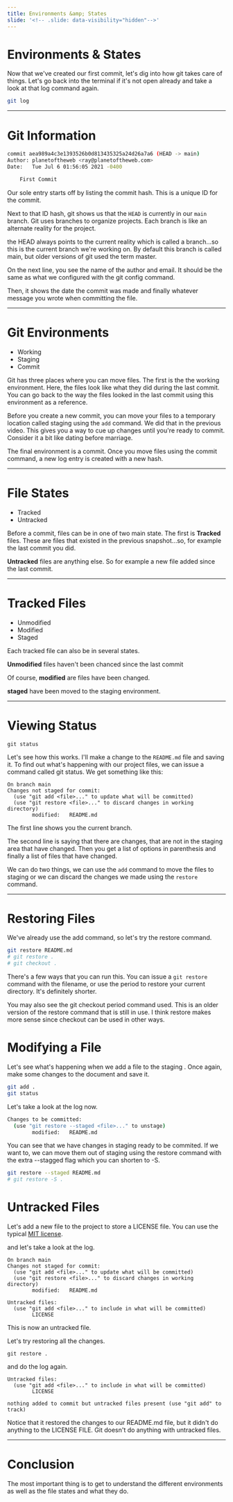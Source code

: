 ```yaml
---
title: Environments &amp; States
slide: '<!-- .slide: data-visibility="hidden"-->'
---
```


<!-- .slide: data-state="layout-title" class="bg-dark"-->

# Environments &amp; States

> >

Now that we've created our first commit, let's dig into how git takes care of things. Let's go back into the terminal if it's not open already and take a look at that log command again.

```sh
git log

```

---

# Git Information

> >

```sh
commit aea989a4c3e1393526b0d813435325a24d26a7a6 (HEAD -> main)
Author: planetoftheweb <ray@planetoftheweb.com>
Date:   Tue Jul 6 01:56:05 2021 -0400

    First Commit
```

Our sole entry starts off by listing the commit hash. This is a unique ID for the commit.

Next to that ID hash, git shows us that the `HEAD` is currently in our `main` branch. Git uses branches to organize projects. Each branch is like an alternate reality for the project.

the HEAD always points to the current reality which is called a branch...so this is the current branch we're working on. By default this branch is called main, but older versions of git used the term master.

On the next line, you see the name of the author and email. It should be the same as what we configured with the git config command.

Then, it shows the date the commit was made and finally whatever message you wrote when committing the file.

---

# Git Environments

- Working
- Staging
- Commit

> >

Git has three places where you can move files. The first is the the working environment. Here, the files look like what they did during the last commit. You can go back to the way the files looked in the last commit using this environment as a reference.

Before you create a new commit, you can move your files to a temporary location called staging using the `add` command. We did that in the previous video. This gives you a way to cue up changes until you're ready to commit. Consider it a bit like dating before marriage.

The final environment is a commit. Once you move files using the commit command, a new log entry is created with a new hash.

---

# File States

- Tracked
- Untracked

> >

Before a commit, files can be in one of two main state. The first is **Tracked** files. These are files that existed in the previous snapshot...so, for example the last commit you did.

**Untracked** files are anything else. So for example a new file added since the last commit.

---

# Tracked Files

- Unmodified
- Modified
- Staged

> >

Each tracked file can also be in several states.

**Unmodified** files haven't been chanced since the last commit

Of course, **modified** are files have been changed.

**staged** have been moved to the staging environment.

---

# Viewing Status

```
git status
```

> >

Let's see how this works. I'll make a change to the `README.md` file and saving it. To find out what's happening with our project files, we can issue a command called git status. We get something like this:

```
On branch main
Changes not staged for commit:
  (use "git add <file>..." to update what will be committed)
  (use "git restore <file>..." to discard changes in working directory)
        modified:   README.md
```

The first line shows you the current branch.

The second line is saying that there are changes, that are not in the staging area that have changed. Then you get a list of options in parenthesis and finally a list of files that have changed.

We can do two things, we can use the `add` command to move the files to staging or we can discard the changes we made using the `restore` command.

---

# Restoring Files

We've already use the add command, so let's try the restore command.

```sh
git restore README.md
# git restore .
# git checkout .
```

There's a few ways that you can run this. You can issue a `git restore` command with the filename, or use the period to restore your current directory. It's definitely shorter.

You may also see the git checkout period command used. This is an older version of the restore command that is still in use. I think restore makes more sense since checkout can be used in other ways.

# Modifying a File

Let's see what's happening when we add a file to the staging . Once again, make some changes to the document and save it.

```sh
git add .
git status
```

Let's take a look at the log now.

```sh
Changes to be committed:
  (use "git restore --staged <file>..." to unstage)
        modified:   README.md
```

You can see that we have changes in staging ready to be commited. If we want to, we can move them out of staging using the restore command with the extra --stagged flag which you can shorten to -S.

```sh
git restore --staged README.md
# git restore -S .
```

# Untracked Files

> >

Let's add a new file to the project to store a LICENSE file. You can use the typical [MIT license](https://opensource.org/licenses/MIT).

and let's take a look at the log.

```
On branch main
Changes not staged for commit:
  (use "git add <file>..." to update what will be committed)
  (use "git restore <file>..." to discard changes in working directory)
        modified:   README.md

Untracked files:
  (use "git add <file>..." to include in what will be committed)
        LICENSE
```

This is now an untracked file.

Let's try restoring all the changes.

```
git restore .
```

and do the log again.

```
Untracked files:
  (use "git add <file>..." to include in what will be committed)
        LICENSE

nothing added to commit but untracked files present (use "git add" to track)
```

Notice that it restored the changes to our README.md file, but it didn't do anything to the LICENSE FILE. Git doesn't do anything with untracked files.

---

# Conclusion

The most important thing is to get to understand the different environments as well as the file states and what they do.
